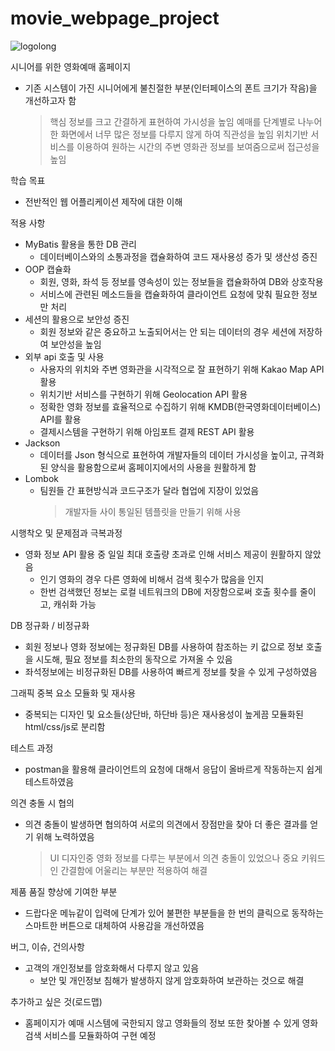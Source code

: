 # movie_webpage_project
![logolong](https://github.com/RESET-LJW/movie_webpage_CINEMATCH/assets/149364227/eab926b9-b92d-4850-87f2-1ab848a04bf7)

시니어를 위한 영화예매 홈페이지
- 기존 시스템이 가진 시니어에게 불친절한 부분(인터페이스의 폰트 크기가 작음)을 개선하고자 함
    > 핵심 정보를 크고 간결하게 표현하여 가시성을 높임
    > 예매를 단계별로 나누어 한 화면에서 너무 많은 정보를 다루지 않게 하여 직관성을 높임
    > 위치기반 서비스를 이용하여 원하는 시간의 주변 영화관 정보를 보여줌으로써 접근성을 높임

학습 목표
- 전반적인 웹 어플리케이션 제작에 대한 이해

적용 사항
- MyBatis 활용을 통한 DB 관리
  * 데이터베이스와의 소통과정을 캡슐화하여 코드 재사용성 증가 및 생산성 증진
- OOP 캡슐화
  * 회원, 영화, 좌석 등 정보를 영속성이 있는 정보들을 캡슐화하여 DB와 상호작용
  * 서비스에 관련된 메소드들을 캡슐화하여 클라이언트 요청에 맞춰 필요한 정보만 처리
- 세션의 활용으로 보안성 증진
  * 회원 정보와 같은 중요하고 노출되어서는 안 되는 데이터의 경우 세션에 저장하여 보안성을 높임
- 외부 api 호출 및 사용
  * 사용자의 위치와 주변 영화관을 시각적으로 잘 표현하기 위해 Kakao Map API 활용
  * 위치기반 서비스를 구현하기 위해 Geolocation API 활용
  * 정확한 영화 정보를 효율적으로 수집하기 위해 KMDB(한국영화데이터베이스) API를 활용
  * 결제시스템을 구현하기 위해 아임포트 결제 REST API 활용
- Jackson
  * 데이터를 Json 형식으로 표현하여 개발자들의 데이터 가시성을 높이고, 규격화된 양식을 활용함으로써 홈페이지에서의 사용을 원활하게 함
- Lombok
  * 팀원들 간 표현방식과 코드구조가 달라 협업에 지장이 있었음
    > 개발자들 사이 통일된 템플릿을 만들기 위해 사용

시행착오 및 문제점과 극복과정
- 영화 정보 API 활용 중 일일 최대 호출량 초과로 인해 서비스 제공이 원활하지 않았음
  * 인기 영화의 경우 다른 영화에 비해서 검색 횟수가 많음을 인지
  * 한번 검색했던 정보는 로컬 네트워크의 DB에 저장함으로써 호출 횟수를 줄이고, 캐쉬화 가능

DB 정규화 / 비정규화
- 회원 정보나 영화 정보에는 정규화된 DB를 사용하여 참조하는 키 값으로 정보 호출을 시도해, 필요  정보를 최소한의 동작으로 가져올 수 있음
- 좌석정보에는 비정규화된 DB를 사용하여 빠르게 정보를 찾을 수 있게 구성하였음

그래픽 중복 요소 모듈화 및 재사용
- 중복되는 디자인 및 요소들(상단바, 하단바 등)은 재사용성이 높게끔 모듈화된 html/css/js로 분리함

테스트 과정
- postman을 활용해 클라이언트의 요청에 대해서 응답이 올바르게 작동하는지 쉽게 테스트하였음

의견 충돌 시 협의
- 의견 충돌이 발생하면 협의하여 서로의 의견에서 장점만을 찾아 더 좋은 결과를 얻기 위해 노력하였음
  > UI 디자인중 영화 정보를 다루는 부분에서 의견 충돌이 있었으나 중요 키워드인 간결함에 어울리는      부분만 적용하여 해결

제품 품질 향상에 기여한 부분
- 드랍다운 메뉴같이 입력에 단계가 있어 불편한 부분들을 한 번의 클릭으로 동작하는 스마트한 버튼으로    대체하여 사용감을 개선하였음

버그, 이슈, 건의사항
- 고객의 개인정보를 암호화해서 다루지 않고 있음
  * 보안 및 개인정보 침해가 발생하지 않게 암호화하여 보관하는 것으로 해결

추가하고 싶은 것(로드맵)
- 홈페이지가 예매 시스템에 국한되지 않고 영화들의 정보 또한 찾아볼 수 있게 영화 검색 서비스를        모듈화하여 구현 예정
